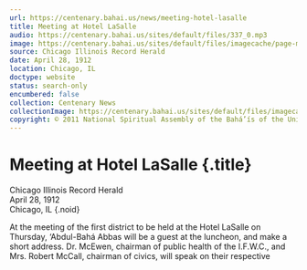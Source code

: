 ```yaml
---
url: https://centenary.bahai.us/news/meeting-hotel-lasalle
title: Meeting at Hotel LaSalle
audio: https://centenary.bahai.us/sites/default/files/337_0.mp3
image: https://centenary.bahai.us/sites/default/files/imagecache/page-main-image/images/press_clippings/04-28-1912%20Chicago%20Record%20Herald%20Meeting%20at%20Hotel%20La%20Salle%20%28E%29.png
source: Chicago Illinois Record Herald
date: April 28, 1912
location: Chicago, IL
doctype: website
status: search-only
encumbered: false
collection: Centenary News
collectionImage: https://centenary.bahai.us/sites/default/files/imagecache/theme-image/main_image/abdulbaha-overview-small_0.jpg
copyright: © 2011 National Spiritual Assembly of the Bahá’ís of the United States
---
```



# Meeting at Hotel LaSalle {.title}

Chicago Illinois Record Herald  
April 28, 1912  
Chicago, IL
{.noid}  



At the meeting of the first district to be held at the Hotel LaSalle on Thursday, ‘Abdul-Bahá Abbas will be a guest at the luncheon, and make a short address. Dr. McEwen, chairman of public health of the I.F.W.C., and Mrs. Robert McCall, chairman of civics, will speak on their respective